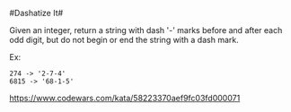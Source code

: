 #Dashatize It#

Given an integer, return a string with dash '-' marks before and after each odd digit, but do not begin or end the string with a dash mark.

Ex:

```
274 -> '2-7-4'
6815 -> '68-1-5'
```

https://www.codewars.com/kata/58223370aef9fc03fd000071
